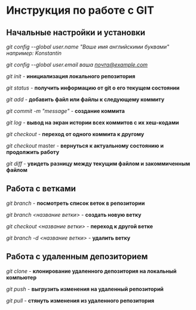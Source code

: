 # Инструкция по работе с GIT


## Начальные настройки и установки

*git config --global user.name "Ваше имя английскими буквами" например: Konstantin* 

*git config --global user.email ваша почта@example.com* 

*git init* - **инициализация локального репозитория**

*git status* - **получить информацию от git о его текущем состоянии**

*git add* - **добавить файл или файлы к следующему коммиту**

*git commit -m "message"* - **создание коммита**

*git log* - **вывод на экран истории всех коммитов с их хеш-кодами**

*git checkout* - **переход от одного коммита к другому**

*git checkout* master - **вернуться к актуальному состоянию и продолжить работу**

*git diff* - **увидеть разницу между текущим файлом и закоммиченным файлом**

## Работа с ветками

*git branch* - **посмотреть список веток в репозитории**

*git branch <название ветки>* - **создать новую ветку**

*git checkout <название ветки>* - **переход к другой ветке**

*git branch -d <название ветки>* - **удалить ветку**


## Работа с удаленным депозиторием

*git clone* - **клонирование удаленного депозитория на локальный компьютер**

*git push* - **выгрузить изменения на удаленный репозиторий**

*git pull* - **стянуть изменения из удаленного репозитория**